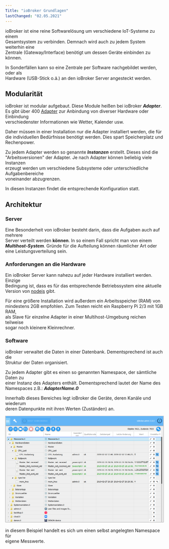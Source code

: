 ```yaml
---
Title: "ioBroker Grundlagen"
lastChanged: "02.05.2021"
---
```



ioBroker ist eine reine Softwarelösung um verschiedene IoT-Systeme zu einem  
Gesamtsystem zu verbinden. Demnach wird auch zu jedem System weiterhin eine  
Zentrale (Gateway/Interface) benötigt um dessen Geräte einbinden zu können.

In Sonderfällen kann so eine Zentrale per Software nachgebildet werden, oder als  
Hardware (USB-Stick o.ä.) an den ioBroker Server angesteckt werden.

## Modularität
ioBroker ist modular aufgebaut. Diese Module heißen bei ioBroker ***Adapter***.  
Es gibt über 400 [Adapter] zur Anbindung von diverser Hardware oder Einbindung  
verschiedenster Informationen wie Wetter, Kalender usw.

Daher müssen in einer Installation nur die Adapter installiert werden, die für  
die individuellen Bedürfnisse benötigt werden. Dies spart Speicherplatz und  
Rechenpower.

Zu jedem Adapter werden so genannte ***Instanzen*** erstellt. Dieses sind die  
"Arbeitsversionen" der Adapter. Je nach Adapter können beliebig viele Instanzen  
erzeugt werden um verschiedene Subsysteme oder unterschiedliche Aufgabenbereiche  
voneinander abzugrenzen.

In diesen Instanzen findet die entsprechende Konfiguration statt.

## Architektur
### Server
Eine Besonderheit von ioBroker besteht darin, dass die Aufgaben auch auf mehrere  
Server verteilt werden **können**.  In so einem Fall spricht man von einem  
***Multihost-System***. Gründe für die Aufteilung können räumlicher Art oder  
eine Leistungsverteilung sein.

### Anforderungen an die Hardware
Ein ioBroker Server kann nahezu auf jeder Hardware installiert werden. Einzige  
Bedingung ist, dass es für das entsprechende Betriebssystem eine aktuelle  
Version von [nodejs] gibt.

Für eine größere Installation wird außerdem ein Arbeitsspeicher (RAM) von  
mindestens 2GB empfohlen. Zum Testen reicht ein Raspberry Pi 2/3 mit 1GB RAM,  
als Slave für einzelne Adapter in einer Multihost-Umgebung reichen teilweise  
sogar noch kleinere Kleinrechner.

### Software
ioBroker verwaltet die Daten in einer Datenbank. Dementsprechend ist auch die  
Struktur der Daten organisiert.

Zu jedem Adapter gibt es einen so genannten Namespace, der sämtliche Daten zu  
einer Instanz des Adapters enthält. Dementsprechend lautet der Name des  
Namespaces z.B.: ***AdapterName.0***

Innerhalb dieses Bereiches legt ioBroker die Geräte, deren Kanäle und wiederum  
deren Datenpunkte mit ihren Werten (Zuständen) an.

![Objektstruktur](../admin/media/ADMIN_Objekte_status_tree.png)

in diesem Beispiel handelt es sich um einen selbst angelegten Namespace für  
eigene Messwerte.

[Adapter]: http://download.iobroker.net/list.html
[nodejs]: https://nodejs.org